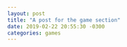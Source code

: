 ```yaml
---
layout: post
title: "A post for the game section"
date: 2019-02-22 20:55:30 -0300
categories: games
---
```

